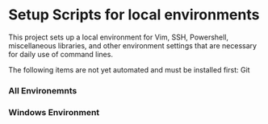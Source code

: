 # Setup Scripts for local environments
This project sets up a local environment for Vim, SSH, Powershell, miscellaneous libraries, and other environment settings that are necessary for daily use of command lines.

The following items are not yet automated and must be installed first:
Git

### All Environemnts

### Windows Environment
